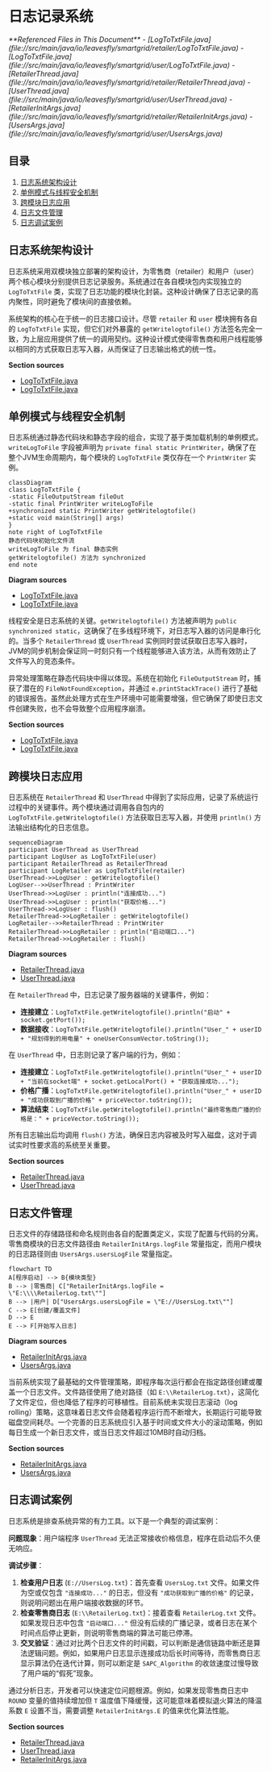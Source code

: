 # 日志记录系统

<cite>
**Referenced Files in This Document**   
- [LogToTxtFile.java](file://src/main/java/io/leavesfly/smartgrid/retailer/LogToTxtFile.java)
- [LogToTxtFile.java](file://src/main/java/io/leavesfly/smartgrid/user/LogToTxtFile.java)
- [RetailerThread.java](file://src/main/java/io/leavesfly/smartgrid/retailer/RetailerThread.java)
- [UserThread.java](file://src/main/java/io/leavesfly/smartgrid/user/UserThread.java)
- [RetailerInitArgs.java](file://src/main/java/io/leavesfly/smartgrid/retailer/RetailerInitArgs.java)
- [UsersArgs.java](file://src/main/java/io/leavesfly/smartgrid/user/UsersArgs.java)
</cite>

## 目录
1. [日志系统架构设计](#日志系统架构设计)
2. [单例模式与线程安全机制](#单例模式与线程安全机制)
3. [跨模块日志应用](#跨模块日志应用)
4. [日志文件管理](#日志文件管理)
5. [日志调试案例](#日志调试案例)

## 日志系统架构设计

日志系统采用双模块独立部署的架构设计，为零售商（retailer）和用户（user）两个核心模块分别提供日志记录服务。系统通过在各自模块包内实现独立的 `LogToTxtFile` 类，实现了日志功能的模块化封装。这种设计确保了日志记录的高内聚性，同时避免了模块间的直接依赖。

系统架构的核心在于统一的日志接口设计。尽管 `retailer` 和 `user` 模块拥有各自的 `LogToTxtFile` 实现，但它们对外暴露的 `getWritelogtofile()` 方法签名完全一致，为上层应用提供了统一的调用契约。这种设计模式使得零售商和用户线程能够以相同的方式获取日志写入器，从而保证了日志输出格式的统一性。

**Section sources**
- [LogToTxtFile.java](file://src/main/java/io/leavesfly/smartgrid/retailer/LogToTxtFile.java#L1-L32)
- [LogToTxtFile.java](file://src/main/java/io/leavesfly/smartgrid/user/LogToTxtFile.java#L1-L32)

## 单例模式与线程安全机制

日志系统通过静态代码块和静态字段的组合，实现了基于类加载机制的单例模式。`writeLogToFile` 字段被声明为 `private final static PrintWriter`，确保了在整个JVM生命周期内，每个模块的 `LogToTxtFile` 类仅存在一个 `PrintWriter` 实例。

```mermaid
classDiagram
class LogToTxtFile {
-static FileOutputStream fileOut
-static final PrintWriter writeLogToFile
+synchronized static PrintWriter getWritelogtofile()
+static void main(String[] args)
}
note right of LogToTxtFile
静态代码块初始化文件流
writeLogToFile 为 final 静态实例
getWritelogtofile() 方法为 synchronized
end note
```

**Diagram sources**
- [LogToTxtFile.java](file://src/main/java/io/leavesfly/smartgrid/retailer/LogToTxtFile.java#L7-L18)
- [LogToTxtFile.java](file://src/main/java/io/leavesfly/smartgrid/user/LogToTxtFile.java#L7-L18)

线程安全是日志系统的关键。`getWritelogtofile()` 方法被声明为 `public synchronized static`，这确保了在多线程环境下，对日志写入器的访问是串行化的。当多个 `RetailerThread` 或 `UserThread` 实例同时尝试获取日志写入器时，JVM的同步机制会保证同一时刻只有一个线程能够进入该方法，从而有效防止了文件写入的竞态条件。

异常处理策略在静态代码块中得以体现。系统在初始化 `FileOutputStream` 时，捕获了潜在的 `FileNotFoundException`，并通过 `e.printStackTrace()` 进行了基础的错误报告。虽然此处理方式在生产环境中可能需要增强，但它确保了即使日志文件创建失败，也不会导致整个应用程序崩溃。

**Section sources**
- [LogToTxtFile.java](file://src/main/java/io/leavesfly/smartgrid/retailer/LogToTxtFile.java#L7-L25)
- [LogToTxtFile.java](file://src/main/java/io/leavesfly/smartgrid/user/LogToTxtFile.java#L7-L25)

## 跨模块日志应用

日志系统在 `RetailerThread` 和 `UserThread` 中得到了实际应用，记录了系统运行过程中的关键事件。两个模块通过调用各自包内的 `LogToTxtFile.getWritelogtofile()` 方法获取日志写入器，并使用 `println()` 方法输出结构化的日志信息。

```mermaid
sequenceDiagram
participant UserThread as UserThread
participant LogUser as LogToTxtFile(user)
participant RetailerThread as RetailerThread
participant LogRetailer as LogToTxtFile(retailer)
UserThread->>LogUser : getWritelogtofile()
LogUser-->>UserThread : PrintWriter
UserThread->>LogUser : println("连接成功...")
UserThread->>LogUser : println("获取价格...")
UserThread->>LogUser : flush()
RetailerThread->>LogRetailer : getWritelogtofile()
LogRetailer-->>RetailerThread : PrintWriter
RetailerThread->>LogRetailer : println("启动端口...")
RetailerThread->>LogRetailer : flush()
```

**Diagram sources**
- [RetailerThread.java](file://src/main/java/io/leavesfly/smartgrid/retailer/RetailerThread.java#L20-L22)
- [UserThread.java](file://src/main/java/io/leavesfly/smartgrid/user/UserThread.java#L21-L23)

在 `RetailerThread` 中，日志记录了服务器端的关键事件，例如：
- **连接建立**：`LogToTxtFile.getWritelogtofile().println("启动" + socket.getPort());`
- **数据接收**：`LogToTxtFile.getWritelogtofile().println("User_" + userID + "规划得到的用电量" + oneUserConsumVector.toString());`

在 `UserThread` 中，日志则记录了客户端的行为，例如：
- **连接建立**：`LogToTxtFile.getWritelogtofile().println("User_" + userID + "当前在socket端" + socket.getLocalPort() + "获取连接成功...");`
- **价格广播**：`LogToTxtFile.getWritelogtofile().println("User_" + userID + "成功获取到广播的价格" + priceVector.toString());`
- **算法结束**：`LogToTxtFile.getWritelogtofile().println("最终零售商广播的价格是：" + priceVector.toString());`

所有日志输出后均调用 `flush()` 方法，确保日志内容被及时写入磁盘，这对于调试实时性要求高的系统至关重要。

**Section sources**
- [RetailerThread.java](file://src/main/java/io/leavesfly/smartgrid/retailer/RetailerThread.java#L20-L88)
- [UserThread.java](file://src/main/java/io/leavesfly/smartgrid/user/UserThread.java#L21-L86)

## 日志文件管理

日志文件的存储路径和命名规则由各自的配置类定义，实现了配置与代码的分离。零售商模块的日志文件路径由 `RetailerInitArgs.logFile` 常量指定，而用户模块的日志路径则由 `UsersArgs.usersLogFile` 常量指定。

```mermaid
flowchart TD
A[程序启动] --> B{模块类型}
B --> |零售商| C["RetailerInitArgs.logFile = \"E:\\\\RetailerLog.txt\""]
B --> |用户| D["UsersArgs.usersLogFile = \"E://UsersLog.txt\""]
C --> E[创建/覆盖文件]
D --> E
E --> F[开始写入日志]
```

**Diagram sources**
- [RetailerInitArgs.java](file://src/main/java/io/leavesfly/smartgrid/retailer/RetailerInitArgs.java#L15)
- [UsersArgs.java](file://src/main/java/io/leavesfly/smartgrid/user/UsersArgs.java#L14)

当前系统实现了最基础的文件管理策略，即程序每次运行都会在指定路径创建或覆盖一个日志文件。文件路径使用了绝对路径（如 `E:\\RetailerLog.txt`），这简化了文件定位，但也降低了程序的可移植性。目前系统未实现日志滚动（log rolling）策略，这意味着日志文件会随着程序运行而不断增大，长期运行可能导致磁盘空间耗尽。一个完善的日志系统应引入基于时间或文件大小的滚动策略，例如每日生成一个新日志文件，或当日志文件超过10MB时自动归档。

**Section sources**
- [RetailerInitArgs.java](file://src/main/java/io/leavesfly/smartgrid/retailer/RetailerInitArgs.java#L15)
- [UsersArgs.java](file://src/main/java/io/leavesfly/smartgrid/user/UsersArgs.java#L14)

## 日志调试案例

日志系统是排查系统异常的有力工具。以下是一个典型的调试案例：

**问题现象**：用户端程序 `UserThread` 无法正常接收价格信息，程序在启动后不久便无响应。

**调试步骤**：
1.  **检查用户日志** (`E://UsersLog.txt`)：首先查看 `UsersLog.txt` 文件。如果文件为空或仅包含 `"连接成功..."` 的日志，但没有 `"成功获取到广播的价格"` 的记录，则说明问题出在用户端接收数据的环节。
2.  **检查零售商日志** (`E:\\RetailerLog.txt`)：接着查看 `RetailerLog.txt` 文件。如果发现日志中包含 `"启动端口..."` 但没有后续的广播记录，或者日志在某个时间点后停止更新，则说明零售商端的算法可能已停滞。
3.  **交叉验证**：通过对比两个日志文件的时间戳，可以判断是通信链路中断还是算法逻辑问题。例如，如果用户日志显示连接成功后长时间等待，而零售商日志显示算法仍在迭代计算，则可以断定是 `SAPC_Algorithm` 的收敛速度过慢导致了用户端的“假死”现象。

通过分析日志，开发者可以快速定位问题根源。例如，如果发现零售商日志中 `ROUND` 变量的值持续增加但 `T` 温度值下降缓慢，这可能意味着模拟退火算法的降温系数 `E` 设置不当，需要调整 `RetailerInitArgs.E` 的值来优化算法性能。

**Section sources**
- [RetailerThread.java](file://src/main/java/io/leavesfly/smartgrid/retailer/RetailerThread.java#L20-L88)
- [UserThread.java](file://src/main/java/io/leavesfly/smartgrid/user/UserThread.java#L21-L86)
- [RetailerInitArgs.java](file://src/main/java/io/leavesfly/smartgrid/retailer/RetailerInitArgs.java#L1-L15)